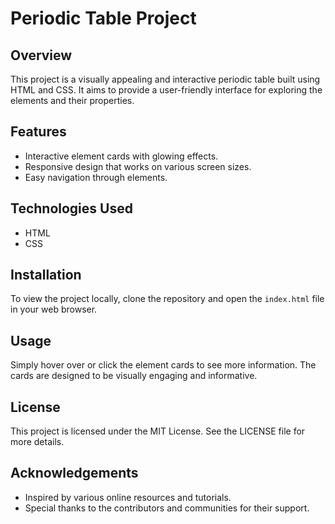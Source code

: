 # Periodic Table Project

## Overview
This project is a visually appealing and interactive periodic table built using HTML and CSS. It aims to provide a user-friendly interface for exploring the elements and their properties.

## Features
- Interactive element cards with glowing effects.
- Responsive design that works on various screen sizes.
- Easy navigation through elements.

## Technologies Used
- HTML
- CSS

## Installation
To view the project locally, clone the repository and open the `index.html` file in your web browser.

## Usage
Simply hover over or click the element cards to see more information. The cards are designed to be visually engaging and informative.

## License
This project is licensed under the MIT License. See the LICENSE file for more details.

## Acknowledgements
- Inspired by various online resources and tutorials.
- Special thanks to the contributors and communities for their support.

